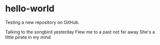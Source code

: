 # hello-world
Testing a new repository on GitHub.

Talking to the songbird yesterday
Flew me to a past not far away
She's a little pirate in my mind

